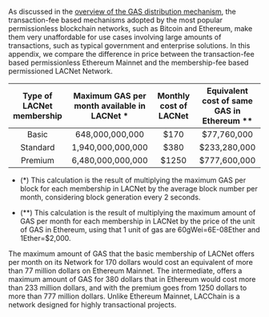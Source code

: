 As discussed in the [overview of the GAS distribution mechanism](https://github.com/lacchain/gas-management/blob/master/overview/OVERVIEW.MD), the transaction-fee based mechanisms adopted by the most popular permissionless blockchain networks, such as Bitcoin and Ethereum, make them very unaffordable for use cases involving large amounts of transactions, such as typical government and enterprise solutions. In this appendix, we compare the difference in price between the transaction-fee based permissionless Ethereum Mainnet and the membership-fee based permissioned LACNet Network.

| Type of LACNet membership | Maximum GAS per month available in LACNet * | Monthly cost of LACNet | Equivalent cost of same GAS in Ethereum ** |
|:--------------------------------:|:-------------------------------------------------:|:-----------------------------:|:------------------------------------------------:|
|               Basic              |                   648,000,000,000                 |              $170             |                    $77,760,000                   |
|             Standard             |                 1,940,000,000,000                 |              $380             |                    $233,280,000                  |
|              Premium             |                  6,480,000,000,000                |              $1250            |                    $777,600,000                  |

* (*) This calculation is the result of multiplying the maximum GAS per block for each membership in LACNet by the average block number per month, considering block generation every 2 seconds.

* (**) This calculation is the result of multiplying the maximum amount of GAS per month for each membership in LACNet by the price of the unit of GAS in Ethereum, using that 1 unit of gas are 60gWei=6E-08Ether and 1Ether=$2,000.

The maximum amount of GAS that the basic membership of LACNet offers per month on its Network for 170 dollars would cost an equivalent of more than 77 million dollars on Ethereum Mainnet. The intermediate, offers a maximum amount of GAS for 380 dollars that in Ethereum would cost more than 233 million dollars, and with the premium goes from 1250 dollars to more than 777 million dollars. Unlike Ethereum Mainnet, LACChain is a network designed for highly transactional projects.
